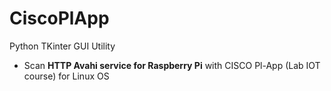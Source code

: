 # CiscoPlApp  
Python TKinter GUI  Utility
* Scan **HTTP Avahi service for Raspberry Pi** with CISCO Pl-App (Lab IOT course) for Linux OS  

